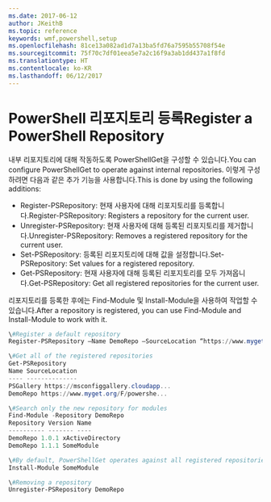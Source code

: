 ```yaml
---
ms.date: 2017-06-12
author: JKeithB
ms.topic: reference
keywords: wmf,powershell,setup
ms.openlocfilehash: 81ce13a082ad1d7a13ba5fd76a7595b55708f54e
ms.sourcegitcommit: 75f70c7df01eea5e7a2c16f9a3ab1dd437a1f8fd
ms.translationtype: HT
ms.contentlocale: ko-KR
ms.lasthandoff: 06/12/2017
---
```

# <a name="register-a-powershell-repository"></a><span data-ttu-id="f1e0e-102">PowerShell 리포지토리 등록</span><span class="sxs-lookup"><span data-stu-id="f1e0e-102">Register a PowerShell Repository</span></span>
<span data-ttu-id="f1e0e-103">내부 리포지토리에 대해 작동하도록 PowerShellGet을 구성할 수 있습니다.</span><span class="sxs-lookup"><span data-stu-id="f1e0e-103">You can configure PowerShellGet to operate against internal repositories.</span></span> <span data-ttu-id="f1e0e-104">이렇게 구성하려면 다음과 같은 추가 기능을 사용합니다.</span><span class="sxs-lookup"><span data-stu-id="f1e0e-104">This is done by using the following additions:</span></span>
- <span data-ttu-id="f1e0e-105">Register-PSRepository: 현재 사용자에 대해 리포지토리를 등록합니다.</span><span class="sxs-lookup"><span data-stu-id="f1e0e-105">Register-PSRepository: Registers a repository for the current user.</span></span>
- <span data-ttu-id="f1e0e-106">Unregister-PSRepository: 현재 사용자에 대해 등록된 리포지토리를 제거합니다.</span><span class="sxs-lookup"><span data-stu-id="f1e0e-106">Unregister-PSRepository: Removes a registered repository for the current user.</span></span>
- <span data-ttu-id="f1e0e-107">Set-PSRepository: 등록된 리포지토리에 대해 값을 설정합니다.</span><span class="sxs-lookup"><span data-stu-id="f1e0e-107">Set-PSRepository: Set values for a registered repository.</span></span>
- <span data-ttu-id="f1e0e-108">Get-PSRepository: 현재 사용자에 대해 등록된 리포지토리를 모두 가져옵니다.</span><span class="sxs-lookup"><span data-stu-id="f1e0e-108">Get-PSRepository: Get all registered repositories for the current user.</span></span>

<span data-ttu-id="f1e0e-109">리포지토리를 등록한 후에는 Find-Module 및 Install-Module을 사용하여 작업할 수 있습니다.</span><span class="sxs-lookup"><span data-stu-id="f1e0e-109">After a repository is registered, you can use Find-Module and Install-Module to work with it.</span></span>

```powershell
\#Register a default repository
Register-PSRepository –Name DemoRepo –SourceLocation “https://www.myget.org/F/powershellgetdemo/api/v2” –PublishLocation “<https://www.myget.org/F/powershellgetdemo/api/v2>/package” –InstallationPolicy –Trusted

\#Get all of the registered repositories
Get-PSRepository
Name SourceLocation
---- --------------
PSGallery https://msconfiggallery.cloudapp...
DemoRepo https://www.myget.org/F/powershe...

\#Search only the new repository for modules
Find-Module -Repository DemoRepo
Repository Version Name
---------- ------- ----
DemoRepo 1.0.1 xActiveDirectory
DemoRepo 1.1.1 SomeModule

\#By default, PowerShellGet operates against all registered repositories when none is specified. In this example, the “SomeModule” module is installed from the DemoRepo.
Install-Module SomeModule

\#Removing a repository
Unregister-PSRepository DemoRepo
```

